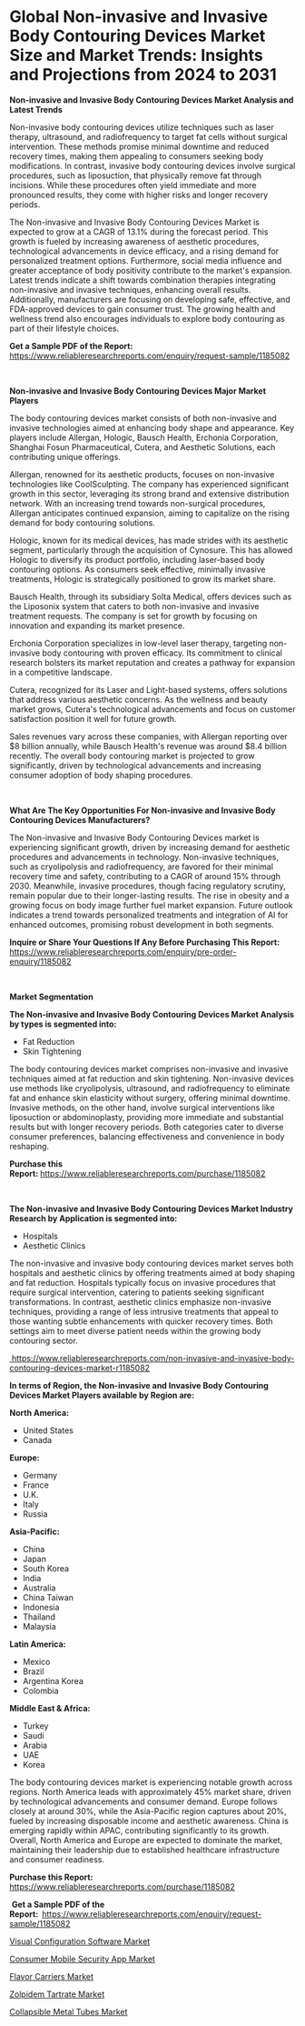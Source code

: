 <p><h1>Global Non-invasive and Invasive Body Contouring Devices Market Size and Market Trends: Insights and Projections from 2024 to 2031</h1></p><p><strong>Non-invasive and Invasive Body Contouring Devices Market Analysis and Latest Trends</strong></p>
<p><p>Non-invasive body contouring devices utilize techniques such as laser therapy, ultrasound, and radiofrequency to target fat cells without surgical intervention. These methods promise minimal downtime and reduced recovery times, making them appealing to consumers seeking body modifications. In contrast, invasive body contouring devices involve surgical procedures, such as liposuction, that physically remove fat through incisions. While these procedures often yield immediate and more pronounced results, they come with higher risks and longer recovery periods.</p><p>The Non-invasive and Invasive Body Contouring Devices Market is expected to grow at a CAGR of 13.1% during the forecast period. This growth is fueled by increasing awareness of aesthetic procedures, technological advancements in device efficacy, and a rising demand for personalized treatment options. Furthermore, social media influence and greater acceptance of body positivity contribute to the market's expansion. Latest trends indicate a shift towards combination therapies integrating non-invasive and invasive techniques, enhancing overall results. Additionally, manufacturers are focusing on developing safe, effective, and FDA-approved devices to gain consumer trust. The growing health and wellness trend also encourages individuals to explore body contouring as part of their lifestyle choices.</p></p>
<p><strong>Get a Sample PDF of the Report:&nbsp;</strong> <a href="https://www.reliableresearchreports.com/enquiry/request-sample/1185082?utm_campaign=1509&utm_medium=2&utm_source=Github&utm_content=ia&utm_term=22102024&utm_id=non-invasive-and-invasive-body-contouring-devices">https://www.reliableresearchreports.com/enquiry/request-sample/1185082</a></p>
<p>&nbsp;</p>
<p><strong>Non-invasive and Invasive Body Contouring Devices Major Market Players</strong></p>
<p><p>The body contouring devices market consists of both non-invasive and invasive technologies aimed at enhancing body shape and appearance. Key players include Allergan, Hologic, Bausch Health, Erchonia Corporation, Shanghai Fosun Pharmaceutical, Cutera, and Aesthetic Solutions, each contributing unique offerings.</p><p>Allergan, renowned for its aesthetic products, focuses on non-invasive technologies like CoolSculpting. The company has experienced significant growth in this sector, leveraging its strong brand and extensive distribution network. With an increasing trend towards non-surgical procedures, Allergan anticipates continued expansion, aiming to capitalize on the rising demand for body contouring solutions.</p><p>Hologic, known for its medical devices, has made strides with its aesthetic segment, particularly through the acquisition of Cynosure. This has allowed Hologic to diversify its product portfolio, including laser-based body contouring options. As consumers seek effective, minimally invasive treatments, Hologic is strategically positioned to grow its market share.</p><p>Bausch Health, through its subsidiary Solta Medical, offers devices such as the Liposonix system that caters to both non-invasive and invasive treatment requests. The company is set for growth by focusing on innovation and expanding its market presence.</p><p>Erchonia Corporation specializes in low-level laser therapy, targeting non-invasive body contouring with proven efficacy. Its commitment to clinical research bolsters its market reputation and creates a pathway for expansion in a competitive landscape.</p><p>Cutera, recognized for its Laser and Light-based systems, offers solutions that address various aesthetic concerns. As the wellness and beauty market grows, Cutera's technological advancements and focus on customer satisfaction position it well for future growth.</p><p>Sales revenues vary across these companies, with Allergan reporting over $8 billion annually, while Bausch Health's revenue was around $8.4 billion recently. The overall body contouring market is projected to grow significantly, driven by technological advancements and increasing consumer adoption of body shaping procedures.</p></p>
<p>&nbsp;</p>
<p><strong>What Are The Key Opportunities For Non-invasive and Invasive Body Contouring Devices Manufacturers?</strong></p>
<p><p>The Non-invasive and Invasive Body Contouring Devices market is experiencing significant growth, driven by increasing demand for aesthetic procedures and advancements in technology. Non-invasive techniques, such as cryolipolysis and radiofrequency, are favored for their minimal recovery time and safety, contributing to a CAGR of around 15% through 2030. Meanwhile, invasive procedures, though facing regulatory scrutiny, remain popular due to their longer-lasting results. The rise in obesity and a growing focus on body image further fuel market expansion. Future outlook indicates a trend towards personalized treatments and integration of AI for enhanced outcomes, promising robust development in both segments.</p></p>
<p><strong>Inquire or Share Your Questions If Any Before Purchasing This Report:</strong> <a href="https://www.reliableresearchreports.com/enquiry/pre-order-enquiry/1185082?utm_campaign=1509&utm_medium=2&utm_source=Github&utm_content=ia&utm_term=22102024&utm_id=non-invasive-and-invasive-body-contouring-devices">https://www.reliableresearchreports.com/enquiry/pre-order-enquiry/1185082</a></p>
<p>&nbsp;</p>
<p><strong>Market Segmentation</strong></p>
<p><strong>The Non-invasive and Invasive Body Contouring Devices Market Analysis by types is segmented into:</strong></p>
<p><ul><li>Fat Reduction</li><li>Skin Tightening</li></ul></p>
<p><p>The body contouring devices market comprises non-invasive and invasive techniques aimed at fat reduction and skin tightening. Non-invasive devices use methods like cryolipolysis, ultrasound, and radiofrequency to eliminate fat and enhance skin elasticity without surgery, offering minimal downtime. Invasive methods, on the other hand, involve surgical interventions like liposuction or abdominoplasty, providing more immediate and substantial results but with longer recovery periods. Both categories cater to diverse consumer preferences, balancing effectiveness and convenience in body reshaping.</p></p>
<p><strong>Purchase this Report:&nbsp;</strong><a href="https://www.reliableresearchreports.com/purchase/1185082?utm_campaign=1509&utm_medium=2&utm_source=Github&utm_content=ia&utm_term=22102024&utm_id=non-invasive-and-invasive-body-contouring-devices">https://www.reliableresearchreports.com/purchase/1185082</a></p>
<p>&nbsp;</p>
<p><strong>The Non-invasive and Invasive Body Contouring Devices Market Industry Research by Application is segmented into:</strong></p>
<p><ul><li>Hospitals</li><li>Aesthetic Clinics</li></ul></p>
<p><p>The non-invasive and invasive body contouring devices market serves both hospitals and aesthetic clinics by offering treatments aimed at body shaping and fat reduction. Hospitals typically focus on invasive procedures that require surgical intervention, catering to patients seeking significant transformations. In contrast, aesthetic clinics emphasize non-invasive techniques, providing a range of less intrusive treatments that appeal to those wanting subtle enhancements with quicker recovery times. Both settings aim to meet diverse patient needs within the growing body contouring sector.</p></p>
<p><a href="https://www.reliableresearchreports.com/non-invasive-and-invasive-body-contouring-devices-market-r1185082?utm_campaign=1509&utm_medium=2&utm_source=Github&utm_content=ia&utm_term=22102024&utm_id=non-invasive-and-invasive-body-contouring-devices">&nbsp;https://www.reliableresearchreports.com/non-invasive-and-invasive-body-contouring-devices-market-r1185082</a></p>
<p><strong>In terms of Region, the Non-invasive and Invasive Body Contouring Devices Market Players available by Region are:</strong></p>
<p>
    <p> <strong> North America: </strong>
        <ul>
            <li>United States</li>
            <li>Canada</li>
        </ul>
        </p> 
    <p> <strong> Europe: </strong>
        <ul>
            <li>Germany</li>
            <li>France</li>
            <li>U.K.</li>
            <li>Italy</li>
            <li>Russia</li>
        </ul>
        </p> 
    <p> <strong> Asia-Pacific: </strong>
        <ul>
            <li>China</li>
            <li>Japan</li>
            <li>South Korea</li>
            <li>India</li>
            <li>Australia</li>
            <li>China Taiwan</li>
            <li>Indonesia</li>
            <li>Thailand</li>
            <li>Malaysia</li>
        </ul>
        </p> 
    <p> <strong> Latin America: </strong>
        <ul>
            <li>Mexico</li>
            <li>Brazil</li>
            <li>Argentina Korea</li>
            <li>Colombia</li>
        </ul>
        </p> 
    <p> <strong> Middle East & Africa: </strong>
        <ul>
            <li>Turkey</li>
            <li>Saudi</li>
            <li>Arabia</li>
            <li>UAE</li>
            <li>Korea</li>
        </ul>
    </p>
    </p>
<p><p>The body contouring devices market is experiencing notable growth across regions. North America leads with approximately 45% market share, driven by technological advancements and consumer demand. Europe follows closely at around 30%, while the Asia-Pacific region captures about 20%, fueled by increasing disposable income and aesthetic awareness. China is emerging rapidly within APAC, contributing significantly to its growth. Overall, North America and Europe are expected to dominate the market, maintaining their leadership due to established healthcare infrastructure and consumer readiness.</p></p>
<p><strong>Purchase this Report: </strong><a href="https://www.reliableresearchreports.com/purchase/1185082?utm_campaign=1509&utm_medium=2&utm_source=Github&utm_content=ia&utm_term=22102024&utm_id=non-invasive-and-invasive-body-contouring-devices">https://www.reliableresearchreports.com/purchase/1185082</a></p>
<p>&nbsp;<strong>Get a Sample PDF of the Report:&nbsp;&nbsp;</strong><a href="https://www.reliableresearchreports.com/enquiry/request-sample/1185082?utm_campaign=1509&utm_medium=2&utm_source=Github&utm_content=ia&utm_term=22102024&utm_id=non-invasive-and-invasive-body-contouring-devices">https://www.reliableresearchreports.com/enquiry/request-sample/1185082</a></p>
<p><strong></strong></p>
<p><p><a href="https://www.linkedin.com/pulse/consumer-behavior-shifts-visual-configuration-software-qz1de?utm_campaign=1509&utm_medium=2&utm_source=Github&utm_content=ia&utm_term=22102024&utm_id=non-invasive-and-invasive-body-contouring-devices">Visual Configuration Software Market</a></p><p><a href="https://www.linkedin.com/pulse/strategic-forecast-consumer-mobile-security-app-market-growth-5o7le?utm_campaign=1509&utm_medium=2&utm_source=Github&utm_content=ia&utm_term=22102024&utm_id=non-invasive-and-invasive-body-contouring-devices">Consumer Mobile Security App Market</a></p><p><a href="https://www.linkedin.com/pulse/flavor-carriers-landscape-product-spectrum-market-trajectories-4va4e?utm_campaign=1509&utm_medium=2&utm_source=Github&utm_content=ia&utm_term=22102024&utm_id=non-invasive-and-invasive-body-contouring-devices">Flavor Carriers Market</a></p><p><a href="https://www.linkedin.com/pulse/investment-opportunities-zolpidem-tartrate-sector-risk-analysis-lkcbe?utm_campaign=1509&utm_medium=2&utm_source=Github&utm_content=ia&utm_term=22102024&utm_id=non-invasive-and-invasive-body-contouring-devices">Zolpidem Tartrate Market</a></p><p><a href="https://www.linkedin.com/pulse/collapsible-metal-tubes-market-size-share-analysis-growth-p80pe?utm_campaign=1509&utm_medium=2&utm_source=Github&utm_content=ia&utm_term=22102024&utm_id=non-invasive-and-invasive-body-contouring-devices">Collapsible Metal Tubes Market</a></p></p>
